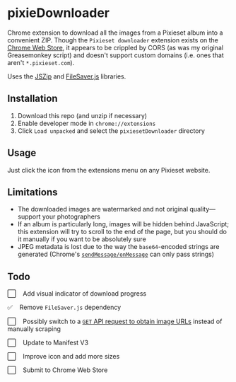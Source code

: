# pixieDownloader
Chrome extension to download all the images from a Pixieset album into a convenient ZIP. Though the `Pixieset downloader` extension exists on the [Chrome Web Store](https://chrome.google.com/webstore/detail/pixieset-downloader/bcipfhjikcfgalkfhocogafoebfbenle), it appears to be crippled by CORS (as was my original Greasemonkey script) and doesn't support custom domains (i.e. ones that aren't `*.pixieset.com`).

Uses the [JSZip](https://github.com/Stuk/jszip) and [FileSaver.js](https://github.com/eligrey/FileSaver.js/) libraries.


## Installation
1. Download this repo (and unzip if necessary)
2. Enable developer mode in `chrome://extensions`
3. Click `Load unpacked` and select the `pixiesetDownloader` directory


## Usage
Just click the icon from the extensions menu on any Pixieset website.


## Limitations
* The downloaded images are watermarked and not original quality—support your photographers
* If an album is particularly long, images will be hidden behind JavaScript; this extension will try to scroll to the end of the page, but you should do it manually if you want to be absolutely sure
* JPEG metadata is lost due to the way the `base64`-encoded strings are generated (Chrome's [`sendMessage/onMessage`](https://developer.chrome.com/docs/extensions/mv2/messaging/) can only pass strings)


## Todo
:white_large_square: &nbsp;&nbsp; Add visual indicator of download progress

:white_check_mark:   &nbsp;&nbsp; Remove `FileSaver.js` dependency

:white_large_square: &nbsp;&nbsp; Possibly switch to a [`GET` API request to obtain image URLs](https://gitlab.com/wolkoman/pixieset-downloader/-/blob/master/index.js) instead of manually scraping

:white_large_square: &nbsp;&nbsp; Update to Manifest V3

:white_large_square: &nbsp;&nbsp; Improve icon and add more sizes

:white_large_square: &nbsp;&nbsp; Submit to Chrome Web Store